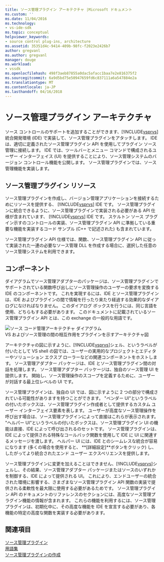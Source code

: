 ```yaml
---
title: ソース管理プラグイン アーキテクチャ |Microsoft ドキュメント
ms.custom: ''
ms.date: 11/04/2016
ms.technology:
- vs-ide-sdk
ms.topic: conceptual
helpviewer_keywords:
- source control plug-ins, architecture
ms.assetid: 35351d4c-9414-409b-98fc-f2023e2426b7
author: gregvanl
ms.author: gregvanl
manager: douge
ms.workload:
- vssdk
ms.openlocfilehash: 498f3aeb87855a0dac5afacc1baa7e2e816375f2
ms.sourcegitcommit: 6a9d5bd75e50947659fd6c837111a6a547884e2a
ms.translationtype: MT
ms.contentlocale: ja-JP
ms.lasthandoff: 04/16/2018
---
```

# <a name="source-control-plug-in-architecture"></a>ソース管理プラグイン アーキテクチャ
ソース コントロールのサポートを追加することができます、[!INCLUDE[vsprvs](../../code-quality/includes/vsprvs_md.md)]統合開発環境 (IDE) で実装して、ソース管理プラグインをアタッチします。 IDE は、適切に定義されたソース管理プラグイン API を使用してプラグイン ソース管理に接続します。 IDE では、ツールバーとメニュー コマンドで構成されるユーザー インターフェイス (UI) を提供することにより、ソース管理システムのバージョン コントロール機能を公開します。 ソース管理プラグインでは、ソース管理機能を実装します。  
  
## <a name="source-control-plug-in-resources"></a>ソース管理プラグイン リソース  
 ソース管理プラグインを作成し、バージョン管理アプリケーションを接続するためにリソースを提供する、 [!INCLUDE[vsprvs](../../code-quality/includes/vsprvs_md.md)] IDE です。 ソース管理プラグインに統合できるように、ソース管理プラグインで実装される必要がある API 仕様が含まれています、 [!INCLUDE[vsprvs](../../code-quality/includes/vsprvs_md.md)] IDE です。 スケルトン ソース プラグイン示すのコントロールの実装、ソース管理プラグイン API に準拠している重要な機能を実装するコード サンプル (C++ で記述された) も含まれています。  
  
 ソース管理プラグイン API 仕様では、関数、ソース管理プラグイン API に従って実装された一連の必要なソース管理 DLL を作成する場合に、選択した任意のソース管理システムを利用できます。  
  
## <a name="components"></a>コンポーネント  
 ダイアグラムでソース管理アダプターのパッケージは、ソース管理プラグインでサポートされている関数呼び出しにソース管理操作のユーザーの要求を変換する IDE のコンポーネントです。 これを実現するには、IDE とソース管理プラグインは、IDE およびプラグインの間で情報を行ったり来たり経過する効果的なダイアログになければなりません。 このダイアログ ボックスを行うには、同じ言語を使用、どちらもする必要があります。 このドキュメントに記載されているソース管理プラグイン API とは、この exchange の一般的な用語です。  
  
 ![ソース コード管理アーキテクチャ ダイアグラム](../../extensibility/internals/media/vs_sccsdk_plug_in_arch.gif "vs_sccsdk_plug_in_arch")  
VS およびソース管理の間の相互作用をプラグインを示すアーキテクチャ図  
  
 アーキテクチャの図に示すように、[!INCLUDE[vsprvs](../../code-quality/includes/vsprvs_md.md)]シェル、というラベルが付いたとして VS shell の図では、ユーザーの実用的なプロジェクトとエディターやソリューション エクスプ ローラーなどの関連コンポーネントをホストします。 ソース管理アダプター パッケージは、IDE とソース管理プラグイン間の対話を処理します。 ソース管理アダプター パッケージは、独自のソース管理 UI を提供します。 開始し、ソース管理操作のスコープを定義するために、ユーザーが対話する最上位レベルの UI です。  
  
 ソース管理プラグインは、独自の UI では、図に示すように 2 つの部分で構成されている可能性がありますを持つことができます。 "ベンダー UI"というラベルの付いたボックスは、ソース管理プラグイン作成者として提供するカスタム ユーザー インターフェイス要素を表します。 ユーザーが高度なソース管理操作を呼び出す場合は、ソース管理プラグインによって直接はこれらが表示されます。 "ヘルパー UI"というラベルの付いたボックスは、ソース管理プラグイン UI の機能は直接、IDE によって呼び出されるのセットです。 ソース管理プラグインは、IDE によって提供される特殊なコールバック関数を使用して IDE に UI に関連するメッセージを渡します。 ヘルパー UI には、IDE とのシームレスな統合が容易になります (多くの場合を使用すると、 **[詳細設定]**ボタンをクリック) し、したがってより統合されたエンド ユーザー エクスペリエンスを提供します。  
  
 ソース管理プラグインに変更を加えることはできません、[!INCLUDE[vsprvs](../../code-quality/includes/vsprvs_md.md)]シェルし、その結果、ソース管理アダプター パッケージまたはソースのいずれかを制御する、IDE によって提供される UI。 これにより、エンドユーザーの統合された環境に影響する、さまざまなソース管理プラグイン API 関数の実装で提供される柔軟性を最大限に使用する必要があるためです。 ソース管理プラグイン API のドキュメントのリファレンスのセクションには、高度なソース管理プラグイン機能の情報が含まれます。 これらの機能を利用するには、ソース管理プラグインは、初期化中に、その高度な機能を IDE を宣言する必要があり、各機能の特定の高度な関数を実装する必要があります。  
  
## <a name="see-also"></a>関連項目  
 [ソース管理プラグイン](../../extensibility/source-control-plug-ins.md)   
 [用語集](../../extensibility/source-control-plug-in-glossary.md)   
 [ソース管理プラグインの作成](../../extensibility/internals/creating-a-source-control-plug-in.md)